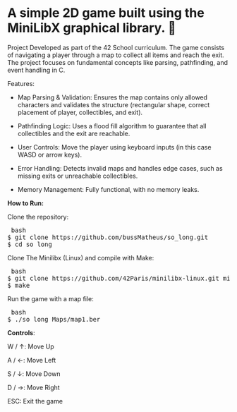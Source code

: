 # A simple 2D game built using the MiniLibX graphical library. 👾

Project Developed as part of the 42 School curriculum. The game consists of navigating a player through a map to collect all items and reach the exit.
The project focuses on fundamental concepts like parsing, pathfinding, and event handling in C.

Features:
- Map Parsing & Validation: Ensures the map contains only allowed characters and validates the structure (rectangular shape, correct placement of player, collectibles, and exit).
 
- Pathfinding Logic: Uses a flood fill algorithm to guarantee that all collectibles and the exit are reachable.

- User Controls: Move the player using keyboard inputs (in this case WASD or arrow keys).

- Error Handling: Detects invalid maps and handles edge cases, such as missing exits or unreachable collectibles.

- Memory Management: Fully functional, with no memory leaks.

**How to Run:**

Clone the repository:

<pre> bash
$ git clone https://github.com/bussMatheus/so_long.git 
$ cd so_long </pre>

Clone The Minilibx (Linux) and compile with Make:
<pre> bash
$ git clone https://github.com/42Paris/minilibx-linux.git minilibx-linux
$ make </pre>

Run the game with a map file:

<pre> bash
$ ./so_long Maps/map1.ber </pre>


**Controls**: 

W / ↑: Move Up

A / ←: Move Left

S / ↓: Move Down

D / →: Move Right

ESC: Exit the game
